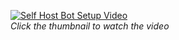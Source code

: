 [![Self Host Bot Setup Video](https://img.youtube.com/vi/8EneV4gjOUo/0.jpg)](https://www.youtube.com/watch?v=8EneV4gjOUo)  
_Click the thumbnail to watch the video_
